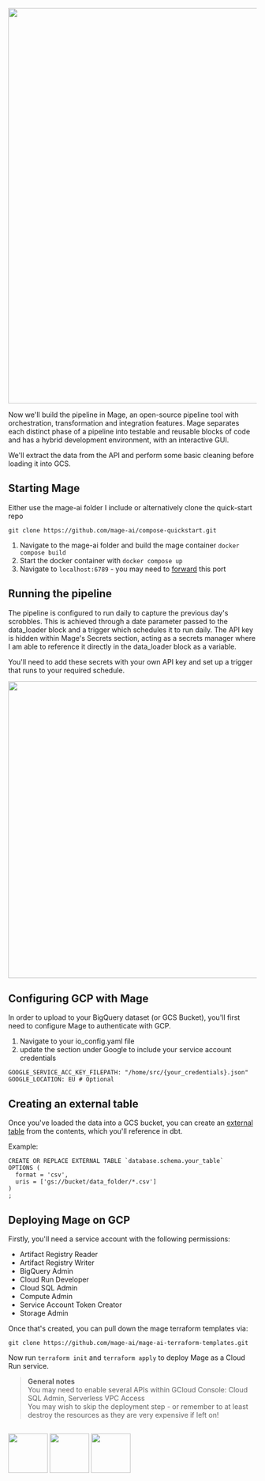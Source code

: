 <p align="center">
 <picture>
 <img src="https://github.com/jackv-murray/lastfm_scrobble_analysis/blob/main/assets/section%204.png" width="800">
 </picture>
 </p>

Now we'll build the pipeline in Mage, an open-source pipeline tool with orchestration, transformation and integration features. Mage separates each distinct phase of a pipeline into testable and reusable blocks of code and has a hybrid development environment, with an interactive GUI. 

We'll extract the data from the API and perform some basic cleaning before loading it into GCS.

## Starting Mage

Either use the mage-ai folder I include or alternatively clone the quick-start repo

```git clone https://github.com/mage-ai/compose-quickstart.git```

1. Navigate to the mage-ai folder and build the mage container ```docker compose build```
2. Start the docker container with ```docker compose up```
3. Navigate to ```localhost:6789``` - you may need to [forward](https://code.visualstudio.com/docs/remote/ssh) this port

## Running the pipeline

The pipeline is configured to run daily to capture the previous day's scrobbles. This is achieved through a date parameter passed to the data_loader block and a trigger which schedules it to run daily. The API key is hidden within Mage's Secrets section,
acting as a secrets manager where I am able to reference it directly in the data_loader block as a variable. 

You'll need to add these secrets with your own API key and set up a trigger that runs to your required schedule. 

<p align="center">
 <picture>
 <img src="https://github.com/jackv-murray/lastfm-scrobble-analysis/assets/102922713/4c654188-f61a-4643-a293-443cdde929d6" width="600">
 </picture>
 </p>


 

## Configuring GCP with Mage

In order to upload to your BigQuery dataset (or GCS Bucket), you'll first need to configure Mage to authenticate with GCP. 
1. Navigate to your io_config.yaml file
2. update the section under Google to include your service account credentials


```
GOOGLE_SERVICE_ACC_KEY_FILEPATH: "/home/src/{your_credentials}.json"
GOOGLE_LOCATION: EU # Optional
```

## Creating an external table

Once you've loaded the data into a GCS bucket, you can create an [external table](https://cloud.google.com/bigquery/docs/external-tables) from the contents, which you'll reference in dbt.

Example:
```
CREATE OR REPLACE EXTERNAL TABLE `database.schema.your_table`
OPTIONS (
  format = 'csv',
  uris = ['gs://bucket/data_folder/*.csv']
)
;
```


## Deploying Mage on GCP 
Firstly, you'll need a service account with the following permissions:
* Artifact Registry Reader
* Artifact Registry Writer
* BigQuery Admin
* Cloud Run Developer
* Cloud SQL Admin
* Compute Admin
* Service Account Token Creator
* Storage Admin

Once that's created, you can pull down the mage terraform templates via:

```git clone https://github.com/mage-ai/mage-ai-terraform-templates.git```

Now run `terraform init` and `terraform apply` to deploy Mage as a Cloud Run service.

> **General notes**  <br/>
>  You may need to enable several APIs within GCloud Console: Cloud SQL Admin, Serverless VPC Access <br/>
>  You may wish to skip the deployment step - or remember to at least destroy the resources as they are very expensive if left on! <br/>






## 
[<img src="https://github.com/jackv-murray/lastfm_scrobble_analysis/blob/main/assets/back.png" width="80">](https://github.com/jackv-murray/lastfm_scrobble_analysis/blob/main/reproducibility/lastfm_api.md)
[<img src="https://github.com/jackv-murray/lastfm_scrobble_analysis/blob/main/assets/home.png" width="80">](https://github.com/jackv-murray/lastfm_scrobble_analysis)
[<img src="https://github.com/jackv-murray/lastfm_scrobble_analysis/blob/main/assets/next.png" width="80">](https://github.com/jackv-murray/lastfm_scrobble_analysis)
